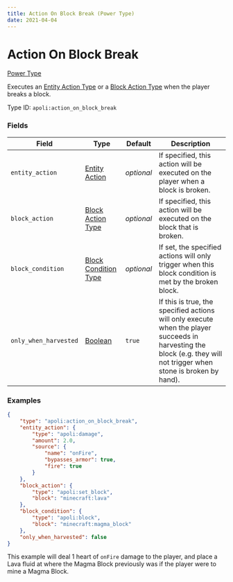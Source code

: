 ```yaml
---
title: Action On Block Break (Power Type)
date: 2021-04-04
---
```


# Action On Block Break

[Power Type](../power_types.md)

Executes an [Entity Action Type](../entity_action_types.md) or a [Block Action Type](../block_action_types.md) when the player breaks a block.

Type ID: `apoli:action_on_block_break`


### Fields

Field  | Type | Default | Description
-------|------|---------|-------------
`entity_action` | [Entity Action](../entity_action_types.md) | _optional_ | If specified, this action will be executed on the player when a block is broken.
`block_action` | [Block Action Type](../block_action_types.md) | _optional_ | If specified, this action will be executed on the block that is broken.
`block_condition` | [Block Condition Type](../block_condition_types.md) | _optional_ | If set, the specified actions will only trigger when this block condition is met by the broken block.
`only_when_harvested` | [Boolean](../data_types/boolean.md) | `true` | If this is true, the specified actions will only execute when the player succeeds in harvesting the block (e.g. they will not trigger when stone is broken by hand).



### Examples

```json
{
	"type": "apoli:action_on_block_break",
	"entity_action": {
		"type": "apoli:damage",
		"amount": 2.0,
		"source": {
			"name": "onFire",
			"bypasses_armor": true,
			"fire": true
		}
	},
	"block_action": {
		"type": "apoli:set_block",
		"block": "minecraft:lava"
	},
	"block_condition": {
		"type": "apoli:block",
		"block": "minecraft:magma_block"
	},
	"only_when_harvested": false
}
```

This example will deal 1 heart of `onFire` damage to the player, and place a Lava fluid at where the Magma Block previously was if the player were to mine a Magma Block.
